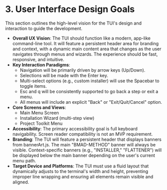 # **3\. User Interface Design Goals**

This section outlines the high-level vision for the TUI's design and interaction to guide the development.

* **Overall UX Vision**: The TUI should function like a modern, app-like command-line tool. It will feature a persistent header area for branding and context, with a dynamic main content area that changes as the user navigates through menus and wizards. The experience should be fast, responsive, and intuitive.  
* **Key Interaction Paradigms**:  
  * Navigation will be primarily driven by arrow keys (Up/Down).  
  * Selections will be made with the Enter key.  
  * Multi-select options (e.g., custom installer) will use the Spacebar to toggle items.  
  * Esc and q will be consistently supported to go back a step or exit a menu.  
  * All menus will include an explicit "Back" or "Exit/Quit/Cancel" option.  
* **Core Screens and Views**:  
  * Main Menu Screen  
  * Installation Wizard (multi-step view)  
  * Project Toolkit Menu  
* **Accessibility**: The primary accessibility goal is full keyboard navigability. Screen reader compatibility is not an MVP requirement.  
* **Branding**: The TUI will feature a persistent header that displays banners from bannerArt.js. The main "BMAD-METHOD" banner will always be visible. Context-specific banners (e.g., "INSTALLER," "FLATTENER") will be displayed below the main banner depending on the user's current menu path.  
* **Target Device and Platforms**: The TUI must use a fluid layout that dynamically adjusts to the terminal's width and height, preventing improper line wrapping and ensuring all elements remain visible and aligned.
